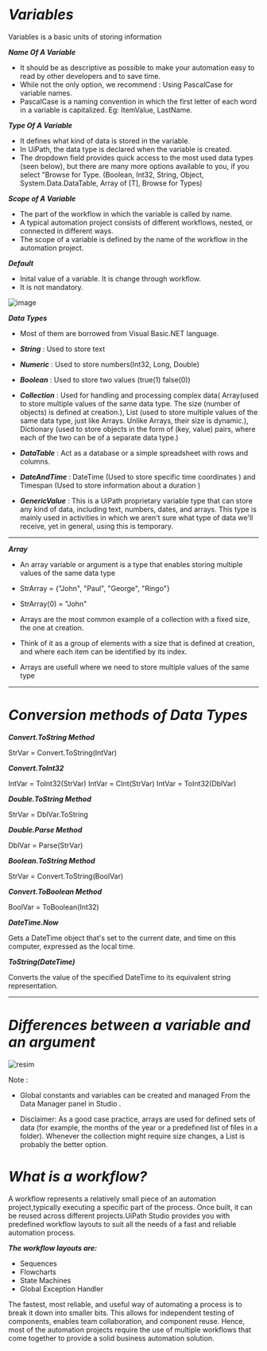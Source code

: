 # ***Variables*** 

Variables is a basic units of storing information

***Name Of A Variable***

- It should be as descriptive as possible to make your automation easy to read by other developers and to save time. 
- While not the only option, we recommend : Using PascalCase for variable names. 
- PascalCase is a naming convention in which the first letter of each word in a variable is capitalized. Eg: ItemValue, LastName.

***Type Of A Variable***

- It defines what kind of data is stored in the variable. 
- In UiPath, the data type is declared when the variable is created.  
- The dropdown field provides quick access to the most used data types (seen below), but there are many more options available to you, if you select "Browse for Type. (Boolean, Int32, String, Object, System.Data.DataTable, Array of [T], Browse for Types)

***Scope of A Variable***

- The part of the workflow in which the variable is called by name. 
- A typical automation project consists of different workflows, nested, or connected in different ways.
- The scope of a variable is defined by the name of the workflow in the automation project. 

***Default***

- Inital value of a variable. It is change through workflow.
- It is not mandatory.

 ![image](https://github.com/yaagmurss/AdvancedRPADeveloperCertificationTrainingNotes/assets/52479605/92ff2ced-e454-4e27-be71-748c30dea561)



***Data Types***

- Most of them are borrowed from Visual Basic.NET language.
  
- ***String*** : Used to store text
- ***Numeric*** : Used to store numbers(Int32, Long, Double)
- ***Boolean*** : Used to store two values (true(1) false(0))
- ***Collection*** : Used for handling and processing complex data( Array(used to store multiple values of the same data type. The size (number of objects) is defined at creation.), List (used to store multiple values of the same data type, just like Arrays. Unlike Arrays, their size is dynamic.), Dictionary (used to store objects in the form of (key, value) pairs, where each of the two can be of a separate data type.)
- ***DataTable*** : Act as a database or a simple spreadsheet with rows and columns.
- ***DateAndTime*** : DateTime (Used to store specific time coordinates ) and Timespan (Used to store information about a duration )
- ***GenericValue*** : This is a UiPath proprietary variable type that can store any kind of data, including text, numbers, dates, and arrays. This type is mainly used in activities in which we aren't sure what type of data we'll receive, yet in general, using this is temporary.


__________________________________________________________________


***Array***

- An array variable or argument is a type that enables storing multiple values of the same data type

- StrArray = {"John", "Paul", "George", "Ringo"}
- StrArray(0) = "John" 

- Arrays are the most common example of a collection with a fixed size, the one at creation.
- Think of it as a group of elements with a size that is defined at creation, and where each item can be identified by its index.
- Arrays are usefull where we need to store multiple values of the same type

__________________________________________________________________


# ***Conversion methods of Data Types***

***Convert.ToString Method*** 

StrVar = Convert.ToString(IntVar)


***Convert.ToInt32***


IntVar = ToInt32(StrVar)
IntVar = CInt(StrVar)
IntVar = ToInt32(DblVar) 

***Double.ToString Method***


StrVar = DblVar.ToString


***Double.Parse Method***


DblVar = Parse(StrVar) 


***Boolean.ToString Method***


StrVar = Convert.ToString(BoolVar)


***Convert.ToBoolean Method***


BoolVar = ToBoolean(Int32) 


***DateTime.Now***


Gets a DateTime object that's set to the current date, and time on this computer, expressed as the local time.


***ToString(DateTime)***


Converts the value of the specified DateTime to its equivalent string representation.


___________________________________________

# ***Differences between a variable and an argument***

![resim](https://github.com/yaagmurss/AdvancedRPADeveloperCertificationTrainingNotes/assets/52479605/df617732-13ca-4a96-8563-1a698885eb3e)



Note : 


- Global constants and variables can be created and managed From the Data Manager panel in Studio .

- Disclaimer: As a good case practice, arrays are used for defined sets of data (for example, the months of the year or a predefined list of files in a folder). Whenever the collection might require size changes, a List is probably the better option. 



# ***What is a workflow?***

A workflow represents a relatively small piece of an automation project,typically executing a specific part of the process. Once built, it can be reused across different projects.UiPath Studio provides you with predefined workflow layouts to suit all the needs of a fast and reliable automation process.

***The workflow layouts are:***

- Sequences
- Flowcharts
- State Machines
- Global Exception Handler

The fastest, most reliable, and useful way of automating a process is to break it down into smaller bits. This allows for independent testing of components, enables team collaboration, and component reuse. Hence, most of the automation projects require the use of multiple workflows that come together to provide a solid business automation solution.
















